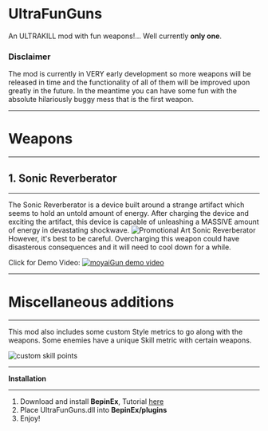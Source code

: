 # UltraFunGuns
An ULTRAKILL mod with fun weapons!... Well currently **only one**.

### Disclaimer
The mod is currently in VERY early development so more weapons will be released in time and the functionality of all of them will be improved upon greatly in the future.
In the meantime you can have some fun with the absolute hilariously buggy mess that is the first weapon.

______________________________________________________________________________________________
# Weapons
______________________________________________________________________________________________

## 1. Sonic Reverberator

______________________________________________________________________________________________
The Sonic Reverberator is a device built around a strange artifact which seems to hold an untold amount of energy.
After charging the device and exciting the artifact, this device is capable of unleashing a MASSIVE amount of energy in devastating shockwave.
![Promotional Art Sonic Reverberator](https://cdn.discordapp.com/attachments/432329547023908884/1019861005502795816/son342re35.png)
However, it's best to be careful. Overcharging this weapon could have disasterous consequences and it will need to cool down for a while.

Click for Demo Video:
[![moyaiGun demo video](https://img.youtube.com/vi/9hzw5vhXvEc/0.jpg)](https://www.youtube.com/watch?v=9hzw5vhXvEc)
______________________________________________________________________________________________

# Miscellaneous additions
______________________________________________________________________________________________
This mod also includes some custom Style metrics to go along with the weapons. Some enemies have a unique Skill metric with certain weapons.

![custom skill points](https://cdn.discordapp.com/attachments/432329547023908884/1019852616303394876/awdsiuhai.PNG)

_______________________________________________________________________________________________________________________________________
**Installation**
_______________________________________________________________________________________________________________________________________
1. Download and install **BepinEx**, Tutorial [here](https://www.youtube.com/watch?v=meNiXcbPh_s)
2. Place UltraFunGuns.dll into **BepinEx/plugins**
3. Enjoy!
